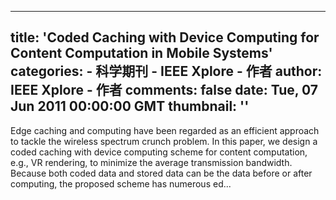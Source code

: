 
---
title: 'Coded Caching with Device Computing for Content Computation in Mobile Systems'
categories: 
    - 科学期刊
    - IEEE Xplore - 作者
author: IEEE Xplore - 作者
comments: false
date: Tue, 07 Jun 2011 00:00:00 GMT
thumbnail: ''
---

<div>   
Edge caching and computing have been regarded as an efficient approach to tackle the wireless spectrum crunch problem. In this paper, we design a coded caching with device computing scheme for content computation, e.g., VR rendering, to minimize the average transmission bandwidth. Because both coded data and stored data can be the data before or after computing, the proposed scheme has numerous ed...  
</div>
            